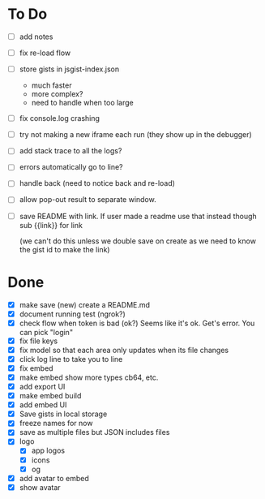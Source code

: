 # To Do

- [ ] add notes
- [ ] fix re-load flow
- [ ] store gists in jsgist-index.json
  + much faster
  - more complex?
  - need to handle when too large
- [ ] fix console.log crashing
- [ ] try not making a new iframe each run (they show up in the debugger)
- [ ] add stack trace to all the logs?
- [ ] errors automatically go to line?
- [ ] handle back (need to notice back and re-load)
- [ ] allow pop-out result to separate window.
- [ ] save README with link. If user made a readme use that instead though sub {{link}} for link
  
  (we can't do this unless we double save on create as we need to know the gist id to make the link)

# Done

- [X] make save (new) create a README.md
- [X] document running test (ngrok?)
- [X] check flow when token is bad (ok?)
      Seems like it's ok. Get's error. You can pick "login"
- [x] fix file keys
- [x] fix model so that each area only updates when its file changes
- [x] click log line to take you to line
- [x] fix embed
- [x] make embed show more types cb64, etc.
- [x] add export UI
- [x] make embed build
- [x] add embed UI
- [x] Save gists in local storage
- [x] freeze names for now
- [x] save as multiple files but JSON includes files
- [x] logo
  - [x] app logos
  - [x] icons
  - [x] og
- [x] add avatar to embed
- [x] show avatar
